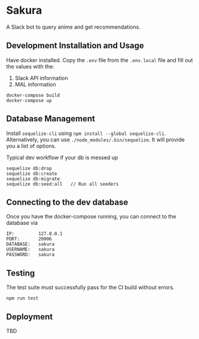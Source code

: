 # Sakura
A Slack bot to query anime and get recommendations.

## Development Installation and Usage
Have docker installed. Copy the `.env` file from the `.env.local` file and fill out the values with the:
1. Slack API information
2. MAL information

```
docker-compose build
docker-compose up
```

## Database Management
Install `sequelize-cli` using `npm install --global sequelize-cli`. Alternatively, you can use 
`./node_modules/.bin/sequelize`. It will provide you a list of options.

Typical dev workflow if your db is messed up
```
sequelize db:drop
sequelize db:create
sequelize db:migrate
sequelize db:seed:all   // Run all seeders
```

## Connecting to the dev database
Once you have the docker-compose running, you can connect to the database via

```
IP:         127.0.0.1
PORT:       20006
DATABASE:   sakura
USERNAME:   sakura
PASSWORD:   sakura
```

## Testing
The test suite must successfully pass for the CI build without errors.
```
npm run test
```

## Deployment
TBD
